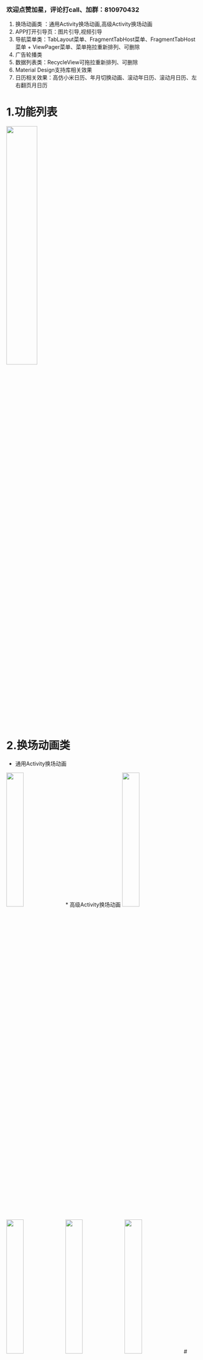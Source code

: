 ### 欢迎点赞加星，评论打call、加群：810970432
1. 换场动画类 ：通用Activity换场动画,高级Activity换场动画  
 2. APP打开引导页：图片引导,视频引导
 3. 导航菜单类：TabLayout菜单、FragmentTabHost菜单、FragmentTabHost菜单 + ViewPager菜单、菜单拖拉重新排列、可删除
 4. 广告轮播类
 5. 数据列表类：RecycleView可拖拉重新排列、可删除
 6. Material Design支持库相关效果
 7. 日历相关效果：高仿小米日历、年月切换动画、滚动年日历、滚动月日历、左右翻页月日历
# 1.功能列表
<img src="https://img-blog.csdnimg.cn/20190127134105903.jpg?x-oss-process=image/watermark,type_ZmFuZ3poZW5naGVpdGk,shadow_10,text_aHR0cHM6Ly9ibG9nLmNzZG4ubmV0L2dlZHVvXzgz,size_16,color_FFFFFF,t_70" width="40%"><br>
# 2.换场动画类 
*  通用Activity换场动画
<img src="https://img-blog.csdnimg.cn/20190127115334220.gif" width="30%">
* 高级Activity换场动画 
<img src="https://img-blog.csdnimg.cn/20190127115646438.gif" width="30%">
<img src="https://img-blog.csdnimg.cn/20190127120002960.gif" width="30%">
<img src="https://img-blog.csdnimg.cn/20190127120047652.gif" width="30%">
<img src="https://img-blog.csdnimg.cn/20190127120130610.gif" width="30%">
# 3.APP打开引导页
*  图片引导
 <img src="https://img-blog.csdnimg.cn/20190127120316271.gif" width="30%">
*  视频引导
<img src="https://img-blog.csdnimg.cn/20190127120350285.gif" width="30%">
# 4.导航菜单类
* TabLayout菜单
<img src="https://img-blog.csdnimg.cn/2019012712044884.gif" width="30%">
* FragmentTabHost菜单
<img src="https://img-blog.csdnimg.cn/20190127120520159.gif" width="30%">
* FragmentTabHost菜单 + ViewPager菜单
<img src="https://img-blog.csdnimg.cn/20190127120557589.gif" width="30%">
* 菜单拖拉重新排列、可删除
 <img src="https://img-blog.csdnimg.cn/20190127120722156.gif" width="30%">
<img src="https://img-blog.csdnimg.cn/20190127120651981.gif" width="30%">
# 5.广告轮播类
* 图片轮播效果
 <img src="https://img-blog.csdnimg.cn/20190127120840978.gif" width="30%">
# 6.数据列表类
* RecycleView可拖拉重新排列、可删除
 <img src="https://img-blog.csdnimg.cn/20190127120931500.gif" width="30%">
# 7.Material Design支持库相关效果
* meterial design相关效果
 <img src="https://img-blog.csdnimg.cn/201901271212249.gif" width="30%">
# 8.日历相关效果
* 高仿小米日历
 <img src="https://img-blog.csdnimg.cn/20190127121402487.gif" width="30%">
* 年月切换动画
 <img src="https://img-blog.csdnimg.cn/20190127121542941.gif" width="30%">
* 滚动年日历
 <img src="https://img-blog.csdnimg.cn/20190127121633774.gif" width="30%">
* 滚动月日历
 <img src="https://img-blog.csdnimg.cn/20190127121726849.gif" width="30%">
* 左右翻页月日历
 <img src="https://img-blog.csdnimg.cn/20190127121802832.gif" width="30%">
# 9.问题反馈
AndroidMaterialDesign UI 框架下载地址：https://github.com/geduo83/AndroidMaterialDesign 欢迎点赞加星，评论打call、加群：810970432
在使用中有任何问题，请在下方留言，或加入Android、Java开发技术交流群
* QQ群：810970432
* email：geduo_83@163.com
<img src="https://img-blog.csdnimg.cn/20190126213618911.png" width="30%">
# 10.关于作者
```
var geduo_83 = {
    nickName  : "门心叼龙",
    site : "http://www.weibo.com/geduo83"
}
```
